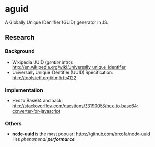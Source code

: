 # aguid

A Globally Unique IDentifier (GUID) generator in JS.


## Research

### Background

+ Wikipedia UUID (*gentler* intro):
http://en.wikipedia.org/wiki/Universally_unique_identifier
+ Universally Unique IDentifier (UUID) Specification:
http://tools.ietf.org/html/rfc4122

### Implementation

+ Hex to Base64 and back:
http://stackoverflow.com/questions/23190056/hex-to-base64-converter-for-javascript

### Others

+ **node-uuid** is the most popular:
https://github.com/broofa/node-uuid
Has *phenomenal* ***performance***
